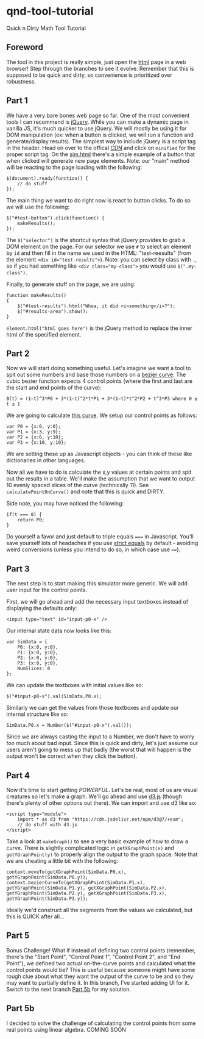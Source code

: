 # qnd-tool-tutorial
Quick n Dirty Math Tool Tutorial

## Foreword
The tool in this project is really simple, just open the [html](./sim.html) page in a web browser!  Step through the branches to see it evolve.  Remember that this is supposed to be quick and dirty, so convenience is prioritized over robustness.

## Part 1
We have a very bare bones web page so far.  One of the most convenient tools I can recommend is [jQuery](https://jquery.com/).  While you can make a dynamic page in vanilla JS, it's much quicker to use jQuery.  We will mostly be using it for DOM manipulation (ex: when a button is clicked, we will run a function and generate/display results).  The simplest way to include jQuery is a script tag in the header.  Head on over to the offical [CDN](https://releases.jquery.com/) and click on `minified` for the proper script tag.  On the [sim.html](./sim.html) there's a simple example of a button that when clicked will generate new page elements.  Note: our "main" method will be reacting to the page loading with the following:
```
$(document).ready(function() {
    // do stuff
});
```

The main thing we want to do right now is react to button clicks.  To do so we will use the following:
```
$("#test-button").click(function() {
    makeResults();
});
```
The `$("selector")` is the shortcut syntax that jQuery provides to grab a DOM element on the page.  For our selector we use `#` to select an element by `id` and then fill in the name we used in the HTML: "test-reesults" (from the element `<div id="test-results">`).  Note: you can select by class with `.`, so if you had something like `<div class="my-class">` you would use `$(".my-class")`.

Finally, to generate stuff on the page, we are using:
```
function makeResults()
{
    $("#test-results").html("Whoa, it did <i>something</i>?");
    $("#results-area").show();
}
```
`element.html("html goes here")` is the jQuery method to replace the inner html of the specified element.

## Part 2
Now we will start doing something useful.  Let's imagine we want a tool to spit out some numbers and base those numbers on a [bezier curve](https://en.wikipedia.org/wiki/B%C3%A9zier_curve).  The cubic bezier function expects 4 control points (where the first and last are the start and end points of the curve):
```
B(t) = (1−t)^3*P0 + 3*(1−t)^2*t*P1 + 3*(1−t)*t^2*P2 + t^3*P3 where 0 ≤ t ≤ 1
```
We are going to calculate [this curve](https://www.desmos.com/calculator/yxgjpzx162).  We setup our control points as follows:
```
var P0 = {x:0, y:0};
var P1 = {x:3, y:9};
var P2 = {x:6, y:10};
var P3 = {x:10, y:10};
```
We are setting these up as Javascript objects - you can think of these like dictionaries in other languages.

Now all we have to do is calculate the x,y values at certain points and spit out the results in a table.  We'll make the assumption that we want to output 10 evenly spaced slices of the curve (technically 11).  See `calculatePointOnCurve()` and note that this is quick and DIRTY.

Side note, you may have noticed the following:
```
if(t === 0) {
    return P0;
}
```
Do yourself a favor and just default to triple equals `===` in Javascript.  You'll save yourself lots of headaches if you use [strict equals](https://developer.mozilla.org/en-US/docs/Web/JavaScript/Reference/Operators/Strict_equality) by default - avoiding weird conversions (unless you intend to do so, in which case use `==`).

## Part 3
The next step is to start making this simulator more generic.  We will add user input for the control points.

First, we will go ahead and add the necessary input textboxes instead of displaying the defaults only:
```
<input type="text" id="input-p0-x" />
```

Our internal state data now looks like this:
```
var SimData = {
	P0: {x:0, y:0},
	P1: {x:0, y:0},
	P2: {x:0, y:0},
	P3: {x:0, y:0},
	NumSlices: 0
};
```
We can update the textboxes with initial values like so:
```
$("#input-p0-x").val(SimData.P0.x);
```
Similarly we can get the values from those textboxes and update our internal structure like so:
```
SimData.P0.x = Number($("#input-p0-x").val());
```
Since we are always casting the input to a Number, we don't have to worry _too_ much about bad input.  Since this is quick and dirty, let's just assume our users aren't going to mess up that badly (the worst that will happen is the output won't be correct when they click the button).

## Part 4
Now it's time to start getting _POWERFUL_.  Let's be real, most of us are visual creatures so let's make a graph.  We'll go ahead and use [d3.js](https://d3js.org/) (though there's plenty of other options out there).  We can import and use d3 like so:
```
<script type="module">
	import * as d3 from "https://cdn.jsdelivr.net/npm/d3@7/+esm";
	// do stuff with d3.js
</script>
```

Take a look at `makeGraph()` to see a very basic example of how to draw a curve.  There is slightly complicated logic in `getXGraphPoint(x)` and `getYGraphPoint(y)` to properly align the output to the graph space.
Note that we are cheating a little bit with the following:
```
context.moveTo(getXGraphPoint(SimData.P0.x), getYGraphPoint(SimData.P0.y));
context.bezierCurveTo(getXGraphPoint(SimData.P1.x), getYGraphPoint(SimData.P1.y), getXGraphPoint(SimData.P2.x), getYGraphPoint(SimData.P2.y), getXGraphPoint(SimData.P3.x), getYGraphPoint(SimData.P3.y));
```
Ideally we'd construct all the segments from the values we calculated, but this is QUICK after all...

## Part 5
Bonus Challenge!
What if instead of defining two control points (remember, there's the "Start Point", "Control Point 1", "Control Point 2", and "End Point"), we defined two actual on-the-curve points and calculated what the control points would be?  This is useful because someone might have some rough clue about what they want the output of the curve to be and so they may want to partially define it.  In this branch, I've started adding UI for it.  Switch to the next branch [Part 5b](https://github.com/frankxw/qnd-tool-tutorial/tree/part5b) for my solution.

## Part 5b
I decided to solve the challenge of calculating the control points from some real points using linear algebra.  COMING SOON

